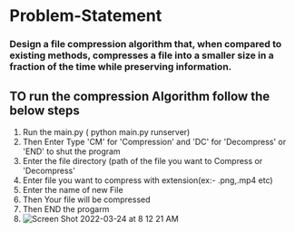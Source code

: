 # Problem-Statement
### Design a file compression algorithm that, when compared to existing methods, compresses a file into a smaller size in a fraction of the time while preserving information.

## TO run the compression Algorithm follow the below steps
1. Run the main.py ( python main.py runserver)
2. Then Enter Type 'CM' for 'Compression' and 'DC' for 'Decompress' or 'END' to shut the program
3. Enter the file directory (path of the file you want to Compress or 'Decompress'
4. Enter file  you want to compress with extension(ex:- .png,.mp4 etc)
5. Enter the name of new File
6. Then Your file will be compressed 
7. Then END the progarm 
8. ![Screen Shot 2022-03-24 at 8 12 21 AM](https://user-images.githubusercontent.com/68732948/159831458-75e9eefd-99fc-4ba8-8b4c-e0f73a3697f0.png)

